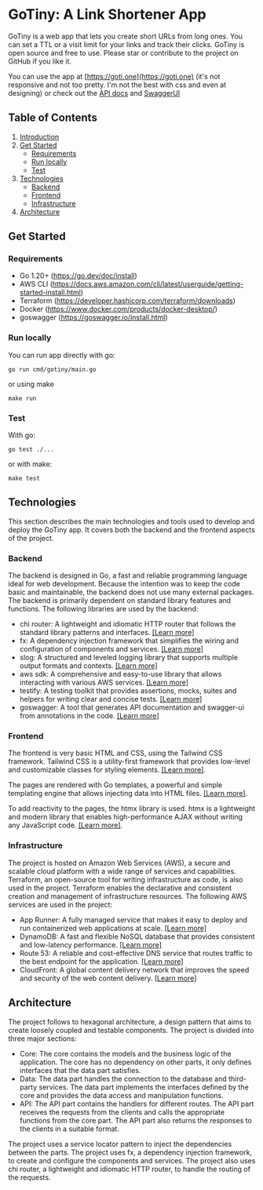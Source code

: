 # GoTiny: A Link Shortener App

GoTiny is a web app that lets you create short URLs from long ones. 
You can set a TTL or a visit limit for your links and track their clicks. 
GoTiny is open source and free to use. Please star or contribute to the project on GitHub if you like it.

You can use the app at [https://goti.one](https://goti.one) (it's not responsive and not too pretty. I'm not the best with css and even at designing)
or check out the [API docs](https://goti.one/api/docs) and [SwaggerUI](https://goti.one/api/swagger-ui)


## Table of Contents
1. [Introduction](#gotiny-a-link-shortener-app)
2. [Get Started](#get-started)
    * [Requirements](#requirements)
    * [Run locally](#run-locally)
    * [Test](#test)
3. [Technologies](#technologies)
    * [Backend](#backend)
    * [Frontend](#frontend)
    * [Infrastructure](#infrastructure)
4. [Architecture](#architecture)

## Get Started

### Requirements
* Go 1.20+ (https://go.dev/doc/install)
* AWS CLI (https://docs.aws.amazon.com/cli/latest/userguide/getting-started-install.html)
* Terraform (https://developer.hashicorp.com/terraform/downloads)
* Docker (https://www.docker.com/products/docker-desktop/)
* goswagger (https://goswagger.io/install.html)

### Run locally
You can run app directly with go:

  	go run cmd/gotiny/main.go

or using make

    make run
    
### Test
With go:

    go test ./...
    
or with make:

    make test

## Technologies

This section describes the main technologies and tools used to develop and deploy the GoTiny app. It covers both the backend and the frontend aspects of the project.

### Backend

The backend is designed in Go, a fast and reliable programming language ideal for web development. Because the intention was to keep the code basic and maintainable, the backend does not use many external packages. The backend is primarily dependent on standard library features and functions. The following libraries are used by the backend:
- chi router: A lightweight and idiomatic HTTP router that follows the standard library patterns and interfaces. [[Learn more]](https://htmx.org/)
- fx: A dependency injection framework that simplifies the wiring and configuration of components and services. [[Learn more]](https://github.com/uber-go/fx)
- slog: A structured and leveled logging library that supports multiple output formats and contexts. [[Learn more]](https://pkg.go.dev/golang.org/x/exp/slog)
- aws sdk: A comprehensive and easy-to-use library that allows interacting with various AWS services. [[Learn more]](https://github.com/aws/aws-sdk-go-v2)
- testify: A testing toolkit that provides assertions, mocks, suites and helpers for writing clear and concise tests. [[Learn more]](https://github.com/stretchr/testify)
- goswagger: A tool that generates API documentation and swagger-ui from annotations in the code. [[Learn more]](https://goswagger.io)

### Frontend

The frontend is very basic HTML and CSS, using the Tailwind CSS framework. Tailwind CSS is a utility-first framework that provides low-level and customizable classes for styling elements. [[Learn more]](https://github.com/go-chi/chi).

The pages are rendered with Go templates, a powerful and simple templating engine that allows injecting data into HTML files. [[Learn more]](https://pkg.go.dev/html/template).

To add reactivity to the pages, the htmx library is used. htmx is a lightweight and modern library that enables high-performance AJAX without writing any JavaScript code. [[Learn more]](https://htmx.org/).

### Infrastructure

The project is hosted on Amazon Web Services (AWS), a secure and scalable cloud platform with a wide range of services and capabilities. Terraform, an open-source tool for writing infrastructure as code, is also used in the project. Terraform enables the declarative and consistent creation and management of infrastructure resources. The following AWS services are used in the project:
- App Runner: A fully managed service that makes it easy to deploy and run containerized web applications at scale. [[Learn more]](https://aws.amazon.com/apprunner/)
- DynamoDB: A fast and flexible NoSQL database that provides consistent and low-latency performance. [[Learn more]](https://aws.amazon.com/dynamodb/)
- Route 53: A reliable and cost-effective DNS service that routes traffic to the best endpoint for the application. [[Learn more]](https://aws.amazon.com/route53/)
- CloudFront: A global content delivery network that improves the speed and security of the web content delivery. [[Learn more]](https://aws.amazon.com/cloudfront/)

## Architecture

The project follows to hexagonal architecture, a design pattern that aims to create loosely coupled and testable components. The project is divided into three major sections:
* Core: The core contains the models and the business logic of the application. The core has no dependency on other parts, it only defines interfaces that the data part satisfies.
* Data: The data part handles the connection to the database and third-party services. The data part implements the interfaces defined by the core and provides the data access and manipulation functions.
* API: The API part contains the handlers for different routes. The API part receives the requests from the clients and calls the appropriate functions from the core part. The API part also returns the responses to the clients in a suitable format.
  
The project uses a service locator pattern to inject the dependencies between the parts. The project uses fx, a dependency injection framework, to create and configure the components and services. The project also uses chi router, a lightweight and idiomatic HTTP router, to handle the routing of the requests.
